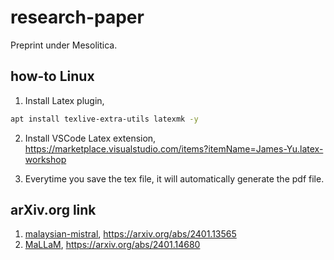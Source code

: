 # research-paper

Preprint under Mesolitica.

## how-to Linux

1. Install Latex plugin,

```bash
apt install texlive-extra-utils latexmk -y
```

2. Install VSCode Latex extension, https://marketplace.visualstudio.com/items?itemName=James-Yu.latex-workshop

3. Everytime you save the tex file, it will automatically generate the pdf file.

## arXiv.org link

1. [malaysian-mistral](malaysian-mistral/neurips_2023.tex), https://arxiv.org/abs/2401.13565
2. [MaLLaM](mallam/neurips_2023.tex), https://arxiv.org/abs/2401.14680